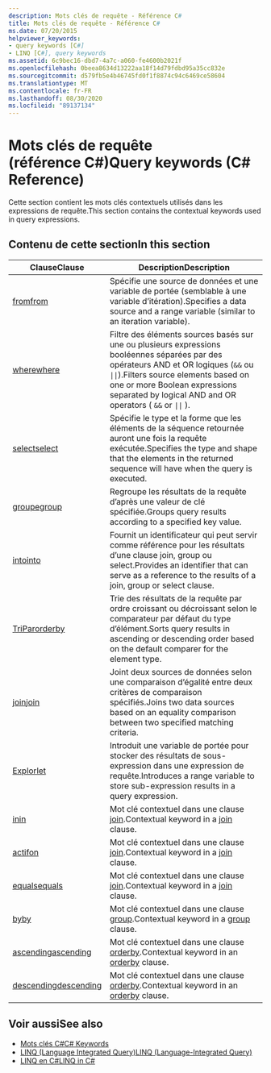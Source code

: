 ```yaml
---
description: Mots clés de requête - Référence C#
title: Mots clés de requête - Référence C#
ms.date: 07/20/2015
helpviewer_keywords:
- query keywords [C#]
- LINQ [C#], query keywords
ms.assetid: 6c9bec16-dbd7-4a7c-a060-fe4600b2021f
ms.openlocfilehash: 0beea8634d13222aa18f14d79fdbd95a35cc832e
ms.sourcegitcommit: d579fb5e4b46745fd0f1f8874c94c6469ce58604
ms.translationtype: MT
ms.contentlocale: fr-FR
ms.lasthandoff: 08/30/2020
ms.locfileid: "89137134"
---
```

# <a name="query-keywords-c-reference"></a><span data-ttu-id="69d72-103">Mots clés de requête (référence C#)</span><span class="sxs-lookup"><span data-stu-id="69d72-103">Query keywords (C# Reference)</span></span>

<span data-ttu-id="69d72-104">Cette section contient les mots clés contextuels utilisés dans les expressions de requête.</span><span class="sxs-lookup"><span data-stu-id="69d72-104">This section contains the contextual keywords used in query expressions.</span></span>

## <a name="in-this-section"></a><span data-ttu-id="69d72-105">Contenu de cette section</span><span class="sxs-lookup"><span data-stu-id="69d72-105">In this section</span></span>

|<span data-ttu-id="69d72-106">Clause</span><span class="sxs-lookup"><span data-stu-id="69d72-106">Clause</span></span>|<span data-ttu-id="69d72-107">Description</span><span class="sxs-lookup"><span data-stu-id="69d72-107">Description</span></span>|
|------------|-----------------|
|[<span data-ttu-id="69d72-108">from</span><span class="sxs-lookup"><span data-stu-id="69d72-108">from</span></span>](from-clause.md)|<span data-ttu-id="69d72-109">Spécifie une source de données et une variable de portée (semblable à une variable d’itération).</span><span class="sxs-lookup"><span data-stu-id="69d72-109">Specifies a data source and a range variable (similar to an iteration variable).</span></span>|
|[<span data-ttu-id="69d72-110">where</span><span class="sxs-lookup"><span data-stu-id="69d72-110">where</span></span>](where-clause.md)|<span data-ttu-id="69d72-111">Filtre des éléments sources basés sur une ou plusieurs expressions booléennes séparées par des opérateurs AND et OR logiques (`&&` ou <code>&#124;&#124;</code>).</span><span class="sxs-lookup"><span data-stu-id="69d72-111">Filters source elements based on one or more Boolean expressions separated by logical AND and OR operators ( `&&` or <code>&#124;&#124;</code> ).</span></span>|
|[<span data-ttu-id="69d72-112">select</span><span class="sxs-lookup"><span data-stu-id="69d72-112">select</span></span>](select-clause.md)|<span data-ttu-id="69d72-113">Spécifie le type et la forme que les éléments de la séquence retournée auront une fois la requête exécutée.</span><span class="sxs-lookup"><span data-stu-id="69d72-113">Specifies the type and shape that the elements in the returned sequence will have when the query is executed.</span></span>|
|[<span data-ttu-id="69d72-114">groupe</span><span class="sxs-lookup"><span data-stu-id="69d72-114">group</span></span>](group-clause.md)|<span data-ttu-id="69d72-115">Regroupe les résultats de la requête d’après une valeur de clé spécifiée.</span><span class="sxs-lookup"><span data-stu-id="69d72-115">Groups query results according to a specified key value.</span></span>|
|[<span data-ttu-id="69d72-116">into</span><span class="sxs-lookup"><span data-stu-id="69d72-116">into</span></span>](into.md)|<span data-ttu-id="69d72-117">Fournit un identificateur qui peut servir comme référence pour les résultats d’une clause join, group ou select.</span><span class="sxs-lookup"><span data-stu-id="69d72-117">Provides an identifier that can serve as a reference to the results of a join, group or select clause.</span></span>|
|[<span data-ttu-id="69d72-118">TriPar</span><span class="sxs-lookup"><span data-stu-id="69d72-118">orderby</span></span>](orderby-clause.md)|<span data-ttu-id="69d72-119">Trie des résultats de la requête par ordre croissant ou décroissant selon le comparateur par défaut du type d’élément.</span><span class="sxs-lookup"><span data-stu-id="69d72-119">Sorts query results in ascending or descending order based on the default comparer for the element type.</span></span>|
|[<span data-ttu-id="69d72-120">join</span><span class="sxs-lookup"><span data-stu-id="69d72-120">join</span></span>](join-clause.md)|<span data-ttu-id="69d72-121">Joint deux sources de données selon une comparaison d’égalité entre deux critères de comparaison spécifiés.</span><span class="sxs-lookup"><span data-stu-id="69d72-121">Joins two data sources based on an equality comparison between two specified matching criteria.</span></span>|
|[<span data-ttu-id="69d72-122">Explor</span><span class="sxs-lookup"><span data-stu-id="69d72-122">let</span></span>](let-clause.md)|<span data-ttu-id="69d72-123">Introduit une variable de portée pour stocker des résultats de sous-expression dans une expression de requête.</span><span class="sxs-lookup"><span data-stu-id="69d72-123">Introduces a range variable to store sub-expression results in a query expression.</span></span>|
|[<span data-ttu-id="69d72-124">in</span><span class="sxs-lookup"><span data-stu-id="69d72-124">in</span></span>](in.md)|<span data-ttu-id="69d72-125">Mot clé contextuel dans une clause [join](join-clause.md).</span><span class="sxs-lookup"><span data-stu-id="69d72-125">Contextual keyword in a [join](join-clause.md) clause.</span></span>|
|[<span data-ttu-id="69d72-126">actif</span><span class="sxs-lookup"><span data-stu-id="69d72-126">on</span></span>](on.md)|<span data-ttu-id="69d72-127">Mot clé contextuel dans une clause [join](join-clause.md).</span><span class="sxs-lookup"><span data-stu-id="69d72-127">Contextual keyword in a [join](join-clause.md) clause.</span></span>|
|[<span data-ttu-id="69d72-128">equals</span><span class="sxs-lookup"><span data-stu-id="69d72-128">equals</span></span>](equals.md)|<span data-ttu-id="69d72-129">Mot clé contextuel dans une clause [join](join-clause.md).</span><span class="sxs-lookup"><span data-stu-id="69d72-129">Contextual keyword in a [join](join-clause.md) clause.</span></span>|
|[<span data-ttu-id="69d72-130">by</span><span class="sxs-lookup"><span data-stu-id="69d72-130">by</span></span>](by.md)|<span data-ttu-id="69d72-131">Mot clé contextuel dans une clause [group](group-clause.md).</span><span class="sxs-lookup"><span data-stu-id="69d72-131">Contextual keyword in a [group](group-clause.md) clause.</span></span>|
|[<span data-ttu-id="69d72-132">ascending</span><span class="sxs-lookup"><span data-stu-id="69d72-132">ascending</span></span>](ascending.md)|<span data-ttu-id="69d72-133">Mot clé contextuel dans une clause [orderby](orderby-clause.md).</span><span class="sxs-lookup"><span data-stu-id="69d72-133">Contextual keyword in an [orderby](orderby-clause.md) clause.</span></span>|
|[<span data-ttu-id="69d72-134">descending</span><span class="sxs-lookup"><span data-stu-id="69d72-134">descending</span></span>](descending.md)|<span data-ttu-id="69d72-135">Mot clé contextuel dans une clause [orderby](orderby-clause.md).</span><span class="sxs-lookup"><span data-stu-id="69d72-135">Contextual keyword in an [orderby](orderby-clause.md) clause.</span></span>|

## <a name="see-also"></a><span data-ttu-id="69d72-136">Voir aussi</span><span class="sxs-lookup"><span data-stu-id="69d72-136">See also</span></span>

- [<span data-ttu-id="69d72-137">Mots clés C#</span><span class="sxs-lookup"><span data-stu-id="69d72-137">C# Keywords</span></span>](index.md)
- [<span data-ttu-id="69d72-138">LINQ (Language Integrated Query)</span><span class="sxs-lookup"><span data-stu-id="69d72-138">LINQ (Language-Integrated Query)</span></span>](../../programming-guide/concepts/linq/index.md)
- [<span data-ttu-id="69d72-139">LINQ en C#</span><span class="sxs-lookup"><span data-stu-id="69d72-139">LINQ in C#</span></span>](../../linq/index.md)
